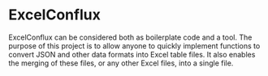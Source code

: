 # ExcelConflux
ExcelConflux can be considered both as boilerplate code and a tool. The purpose of this project is to allow anyone to quickly implement functions to convert JSON and other data formats into Excel table files. It also enables the merging of these files, or any other Excel files, into a single file.
